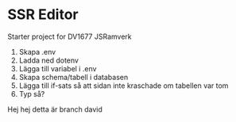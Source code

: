 # SSR Editor

Starter project for DV1677 JSRamverk

1. Skapa .env
2. Ladda ned dotenv
3. Lägga till variabel i .env
4. Skapa schema/tabell i databasen
5. Lägga till if-sats så att sidan inte kraschade om tabellen var tom
6. Typ så?

Hej hej detta är branch david